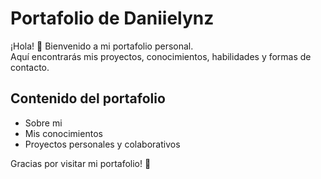 # Portafolio de Daniielynz

¡Hola! 👋 Bienvenido a mi portafolio personal.  
Aquí encontrarás mis proyectos, conocimientos, habilidades y formas de contacto.

## Contenido del portafolio
- Sobre mi
- Mis conocimientos
- Proyectos personales y colaborativos

Gracias por visitar mi portafolio! 🚀
